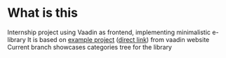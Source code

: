 # What is this
Internship project using Vaadin as frontend, implementing minimalistic e-library
It is based on [example project](https://vaadin.com/docs/latest/guide/quick-start) ([direct link](https://start.vaadin.com/dl?preset=flow-quickstart-tutorial)) from vaadin website
Current branch showcases categories tree for the library
